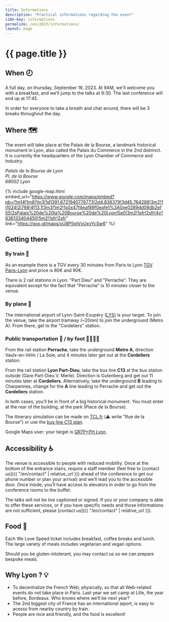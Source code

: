 ```yaml
---
title: Informations
description: "Practical informations regarding the event"
i18n-key: informations
permalink: /en/2023/informations/
layout: page
---
```


# {{ page.title }}

## When <span aria-hidden>🕗</span>

A full day, on thursday, September 16, 2023. At 9AM, we'll welcome you with a breakfast, and we’ll jump to the talks at 9:30. The last conference will end up at 17:45.

In order for everyone to take a breath and chat around, there will be 3 breaks throughout the day.


## Where <span aria-hidden>🗺️</span>

The event will take place at the Palais de la Bourse, a landmark historical monument in Lyon, also called the Palais du Commerce in the 2nd distrinct. It is currently the headquarters of the Lyon Chamber of Commerce and Industry.

<address>
  Palais de la Bourse de Lyon<br>
  Pl. de la Bourse<br>
  69002 Lyon
</address>

{% include google-map.html embed_url="https://www.google.com/maps/embed?pb=!1m14!1m8!1m3!1d1391.6721940778773!2d4.836379!3d45.764288!3m2!1i1024!2i768!4f13.1!3m3!1m2!1s0x47f4eaf89f0eafe1%3A0xe0289dd08db2ef55!2sPalais%20de%20la%20Bourse%20de%20Lyon!5e0!3m2!1sfr!2sfr!4v1636133404450!5m2!1sfr!2sfr" link="https://goo.gl/maps/xU8P5ptVxUxvYcSw6" %}


## Getting there

### By train <span aria-hidden>🚄</span>

As an example there is a TGV every 30 minutes from Paris to Lyon [TGV Paris-Lyon](https://www.trainline.fr/search/paris/lyon/2023-12-16-06:00/2023-12-16-18:00) and price is 60€ and 90€.

There is 2 rail stations in Lyon: "Part Dieu" and "Perrache". They are equivalent except for the fact that "Perrache" is 10 minutes closer to the venue.

### By plane <span aria-hidden>🛬</span>

The international airport of Lyon-Saint-Exupéry ([LYS](https://www.lyonaeroports.com/en)) is your target. To join the venue, take the airport tramway (~20mn) to join the underground (Metro A). From there, get to the "Cordeliers" station.

### Public transportation <span aria-hidden>🚋</span> / by foot <span aria-hidden>🚶‍♂️🚶‍♀️</span>

From the rail station **Perrache**, take the underground **Metro A**, direction Vaulx-en-Velin / La Soie, and 4 minutes later get out at the **Cordeliers** station.

From the rail station **Lyon Part-Dieu**, take the bus line **C13** at the bus station outside (Gare Part-Dieu V. Merle). Direction is Gutenberg and get out 11 minutes later at **Cordeliers**. Alternatively, take the underground **B** leading to Charpennes, change for the **A** line leading to Perrache and get out the **Cordeliers** station.

In both cases, you’ll be in front of a big historical monument. You must enter at the rear of the building, at the park (Place de la Bourse).

The itinerary simulation can be made on [TCL.fr](https://www.tcl.fr/itineraires) (<span aria-hidden>⚠️</span> write "Rue de la Bourse") or use the [bus line C13 plan](https://www.tcl.fr/lignes/ligne-majeure-c13).


Google Maps user: your target is [QR7P+PH Lyon](https://www.google.com/maps/place/Networking+day/@45.7641224,4.8360377,19z/data=!4m5!3m4!1s0x47f4eb96cac90623:0x50f1f2eed592b9d9!8m2!3d45.7642847!4d4.8365436).



## Accessibility <span aria-hidden>♿️</span>

The venue is accessible to people with reduced mobility. Once at the bottom of the entrance stairs, require a staff member (feel free to [contact us]({{ "/en/contact" | relative_url }}) ahead of the conference to get our phone number or plan your arrival) and we’ll lead you to the accessible door. Once inside, you’ll have access to elevators in order to go from the conference rooms to the buffet.

The talks will not be live captioned or signed. If you or your company is able to offer these services, or if you have specific needs and those informations are not sufficient, please [contact us]({{ "/en/contact" | relative_url }}).


## Food 🥘

Each We Love Speed ticket includes breakfast, coffee breaks and lunch. The large variety of meals includes vegetarian and vegan options.

Should you be gluten-intolerant, you may contact us so we can prepare bespoke meals.

## Why Lyon ? 💡

- To decentralize the French Web, physically, so that all Web-related events do not take place in Paris. Last year we set camp at Lille, the year before, Bordeaux. Who knows where we’ll be next year?
- The 2nd biggest city of France has an international aiport, is easy to acesss from nearby country by train.
- People are nice and friendly, and the food is excellent!
